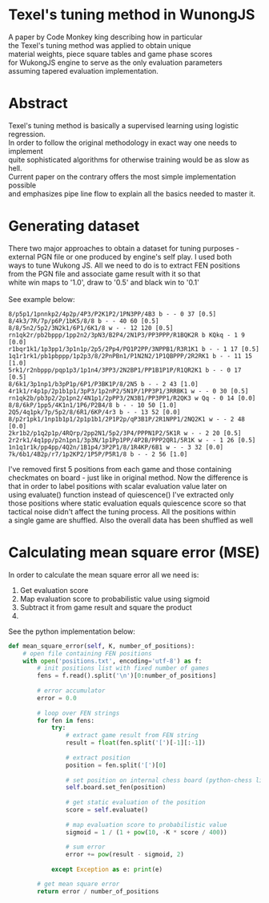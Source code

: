 # Texel's tuning method in WunongJS
A paper by Code Monkey king describing how in particular<br>
the Texel's tuning method was applied to obtain unique<br>
material weights, piece square tables and game phase scores<br>
for WukongJS engine to serve as the only evaluation parameters<br>
assuming tapered evaluation implementation.

# Abstract
Texel's tuning method is basically a supervised learning using logistic regression.<br>
In order to follow the original methodology in exact way one needs to implement<br>
quite sophisticated algorithms for otherwise training would be as slow as hell.<br>
Current paper on the contrary offers the most simple implementation possible<br>
and emphasizes pipe line flow to explain all the basics needed to master it.

# Generating dataset
There two major approaches to obtain a dataset for tuning purposes -<br>
external PGN file or one produced by engine's self play. I used both<br>
ways to tune Wukong JS. All we need to do is to extract FEN positions<br>
from the PGN file and associate game result with it so that<br>
white win maps to '1.0', draw to '0.5' and black win to '0.1'<br>
<br>
See example below:<br>

```
8/p5p1/1pnnkp2/4p2p/4P3/P2K1P2/1PN3PP/4B3 b - - 0 37 [0.5]
8/4k3/7R/7p/p6P/1bK5/8/8 b - - 40 60 [0.5]
8/8/5n2/5p2/3N2k1/6P1/6K1/8 w - - 12 120 [0.5]
rn1qk2r/pb2bppp/1pp2n2/3pN3/B2P4/2N1P3/PP3PPP/R1BQK2R b KQkq - 1 9 [0.0]
r1bqr1k1/1p3pp1/3p1n1p/2p5/2Pp4/PQ1P2PP/3NPPB1/R3R1K1 b - - 1 17 [0.5]
1q1r1rk1/pb1pbppp/1p2p3/8/2PnPBn1/P1N2N2/1P1QBPPP/2R2RK1 b - - 11 15 [1.0]
5rk1/r2nbppp/pqp1p3/1p1n4/3PP3/2N2BP1/PP1B1P1P/R1QR2K1 b - - 0 17 [0.5]
8/6k1/3p1np1/b3pP1p/6P1/P3BK1P/8/2N5 b - - 2 43 [1.0]
4r1k1/r4p1p/2p1b1p1/3pP3/1p2nP2/5N1P/1PP3P1/3RRBK1 w - - 0 30 [0.5]
rn1qk2b/pb3p2/2p1pn2/4N1p1/2pPP3/2N3B1/PP3PP1/R2QK3 w Qq - 0 14 [0.0]
8/8/6kP/1pp5/4K1n1/1P6/P2B4/8 b - - 10 50 [1.0]
2Q5/4q1pk/7p/5p2/8/6R1/6KP/4r3 b - - 13 52 [0.0]
8/p2r1pk1/1np1b1p1/2p1p1b1/2P1P2p/qP3B1P/2R1NPP1/2NQ2K1 w - - 2 48 [0.0]
2kr1b2/p1q2p1p/4RQrp/2pp2N1/5p2/3P4/PPPN1P2/5K1R w - - 2 20 [0.5]
2r2rk1/4q1pp/p2n1pn1/3p3N/1p1Pp1PP/4P2B/PPP2QR1/5R1K w - - 1 26 [0.5]
1n1q1r1k/pp4pp/4Q2n/1B1p4/3P2P1/8/1R4KP/6B1 w - - 3 32 [0.0]
7k/6b1/4B2p/r7/1p2KP2/1P5P/P5R1/8 b - - 2 56 [1.0]
```

I've removed first 5 positions from each game and those containing<br>
checkmates on board - just like in original method. Now the difference is<br>
that in order to label positions with scalar evaluation value later on<br>
using evaluate() function instead of quiescence() I've extracted only<br>
those positions where static evaluation equals quiescence score so that<br>
tactical noise didn't affect the tuning process. All the positions within<br>
a single game are shuffled. Also the overall data has been shuffled as well

# Calculating mean square error (MSE)
In order to calculate the mean square error all we need is:<br>
1. Get evaluation score 
2. Map evaluation score to probabilistic value using sigmoid
3. Subtract it from game result and square the product
4. 

See the python implementation below:
```python
def mean_square_error(self, K, number_of_positions):
    # open file containing FEN positions
    with open('positions.txt', encoding='utf-8') as f:
        # init positions list with fixed number of games
        fens = f.read().split('\n')[0:number_of_positions]
        
        # error accumulator
        error = 0.0
        
        # loop over FEN strings
        for fen in fens:
            try:
                # extract game result from FEN string
                result = float(fen.split('[')[-1][:-1])
                
                # extract position
                position = fen.split('[')[0]
                
                # set position on internal chess board (python-chess library)
                self.board.set_fen(position)
                
                # get static evaluation of the position
                score = self.evaluate()
                
                # map evaluation score to probabilistic value
                sigmoid = 1 / (1 + pow(10, -K * score / 400))
                
                # sum error
                error += pow(result - sigmoid, 2)
            
            except Exception as e: print(e)

        # get mean square error
        return error / number_of_positions
```








